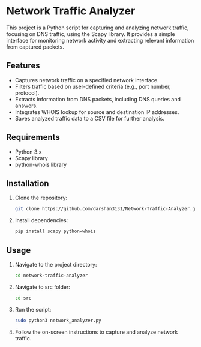 # Network Traffic Analyzer

This project is a Python script for capturing and analyzing network traffic, focusing on DNS traffic, using the Scapy library. It provides a simple interface for monitoring network activity and extracting relevant information from captured packets.

## Features

- Captures network traffic on a specified network interface.
- Filters traffic based on user-defined criteria (e.g., port number, protocol).
- Extracts information from DNS packets, including DNS queries and answers.
- Integrates WHOIS lookup for source and destination IP addresses.
- Saves analyzed traffic data to a CSV file for further analysis.

## Requirements

- Python 3.x
- Scapy library
- python-whois library

## Installation

1. Clone the repository:

    ```sh
    git clone https://github.com/darshan3131/Network-Traffic-Analyzer.git
    ```

2. Install dependencies:

    ```sh
    pip install scapy python-whois
    ```

## Usage

1. Navigate to the project directory:

    ```sh
    cd network-traffic-analyzer
    ```

2. Navigate to src folder:

    ```sh
    cd src
    ```

3. Run the script:

    ```sh
    sudo python3 network_analyzer.py
    ```

4. Follow the on-screen instructions to capture and analyze network traffic.

